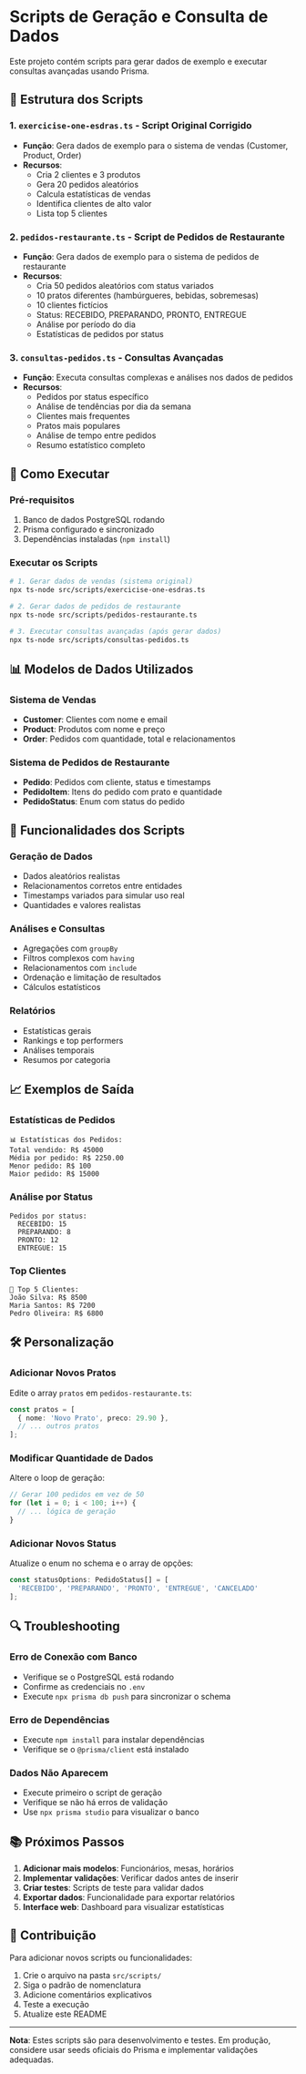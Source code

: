 # Scripts de Geração e Consulta de Dados

Este projeto contém scripts para gerar dados de exemplo e executar consultas avançadas usando Prisma.

## 📁 Estrutura dos Scripts

### 1. `exercicise-one-esdras.ts` - Script Original Corrigido
- **Função**: Gera dados de exemplo para o sistema de vendas (Customer, Product, Order)
- **Recursos**:
  - Cria 2 clientes e 3 produtos
  - Gera 20 pedidos aleatórios
  - Calcula estatísticas de vendas
  - Identifica clientes de alto valor
  - Lista top 5 clientes

### 2. `pedidos-restaurante.ts` - Script de Pedidos de Restaurante
- **Função**: Gera dados de exemplo para o sistema de pedidos de restaurante
- **Recursos**:
  - Cria 50 pedidos aleatórios com status variados
  - 10 pratos diferentes (hambúrgueres, bebidas, sobremesas)
  - 10 clientes fictícios
  - Status: RECEBIDO, PREPARANDO, PRONTO, ENTREGUE
  - Análise por período do dia
  - Estatísticas de pedidos por status

### 3. `consultas-pedidos.ts` - Consultas Avançadas
- **Função**: Executa consultas complexas e análises nos dados de pedidos
- **Recursos**:
  - Pedidos por status específico
  - Análise de tendências por dia da semana
  - Clientes mais frequentes
  - Pratos mais populares
  - Análise de tempo entre pedidos
  - Resumo estatístico completo

## 🚀 Como Executar

### Pré-requisitos
1. Banco de dados PostgreSQL rodando
2. Prisma configurado e sincronizado
3. Dependências instaladas (`npm install`)

### Executar os Scripts

```bash
# 1. Gerar dados de vendas (sistema original)
npx ts-node src/scripts/exercicise-one-esdras.ts

# 2. Gerar dados de pedidos de restaurante
npx ts-node src/scripts/pedidos-restaurante.ts

# 3. Executar consultas avançadas (após gerar dados)
npx ts-node src/scripts/consultas-pedidos.ts
```

## 📊 Modelos de Dados Utilizados

### Sistema de Vendas
- **Customer**: Clientes com nome e email
- **Product**: Produtos com nome e preço
- **Order**: Pedidos com quantidade, total e relacionamentos

### Sistema de Pedidos de Restaurante
- **Pedido**: Pedidos com cliente, status e timestamps
- **PedidoItem**: Itens do pedido com prato e quantidade
- **PedidoStatus**: Enum com status do pedido

## 🔧 Funcionalidades dos Scripts

### Geração de Dados
- Dados aleatórios realistas
- Relacionamentos corretos entre entidades
- Timestamps variados para simular uso real
- Quantidades e valores realistas

### Análises e Consultas
- Agregações com `groupBy`
- Filtros complexos com `having`
- Relacionamentos com `include`
- Ordenação e limitação de resultados
- Cálculos estatísticos

### Relatórios
- Estatísticas gerais
- Rankings e top performers
- Análises temporais
- Resumos por categoria

## 📈 Exemplos de Saída

### Estatísticas de Pedidos
```
📊 Estatísticas dos Pedidos:
Total vendido: R$ 45000
Média por pedido: R$ 2250.00
Menor pedido: R$ 100
Maior pedido: R$ 15000
```

### Análise por Status
```
Pedidos por status:
  RECEBIDO: 15
  PREPARANDO: 8
  PRONTO: 12
  ENTREGUE: 15
```

### Top Clientes
```
🥇 Top 5 Clientes:
João Silva: R$ 8500
Maria Santos: R$ 7200
Pedro Oliveira: R$ 6800
```

## 🛠️ Personalização

### Adicionar Novos Pratos
Edite o array `pratos` em `pedidos-restaurante.ts`:

```typescript
const pratos = [
  { nome: 'Novo Prato', preco: 29.90 },
  // ... outros pratos
];
```

### Modificar Quantidade de Dados
Altere o loop de geração:

```typescript
// Gerar 100 pedidos em vez de 50
for (let i = 0; i < 100; i++) {
  // ... lógica de geração
}
```

### Adicionar Novos Status
Atualize o enum no schema e o array de opções:

```typescript
const statusOptions: PedidoStatus[] = [
  'RECEBIDO', 'PREPARANDO', 'PRONTO', 'ENTREGUE', 'CANCELADO'
];
```

## 🔍 Troubleshooting

### Erro de Conexão com Banco
- Verifique se o PostgreSQL está rodando
- Confirme as credenciais no `.env`
- Execute `npx prisma db push` para sincronizar o schema

### Erro de Dependências
- Execute `npm install` para instalar dependências
- Verifique se o `@prisma/client` está instalado

### Dados Não Aparecem
- Execute primeiro o script de geração
- Verifique se não há erros de validação
- Use `npx prisma studio` para visualizar o banco

## 📚 Próximos Passos

1. **Adicionar mais modelos**: Funcionários, mesas, horários
2. **Implementar validações**: Verificar dados antes de inserir
3. **Criar testes**: Scripts de teste para validar dados
4. **Exportar dados**: Funcionalidade para exportar relatórios
5. **Interface web**: Dashboard para visualizar estatísticas

## 🤝 Contribuição

Para adicionar novos scripts ou funcionalidades:

1. Crie o arquivo na pasta `src/scripts/`
2. Siga o padrão de nomenclatura
3. Adicione comentários explicativos
4. Teste a execução
5. Atualize este README

---

**Nota**: Estes scripts são para desenvolvimento e testes. Em produção, considere usar seeds oficiais do Prisma e implementar validações adequadas. 